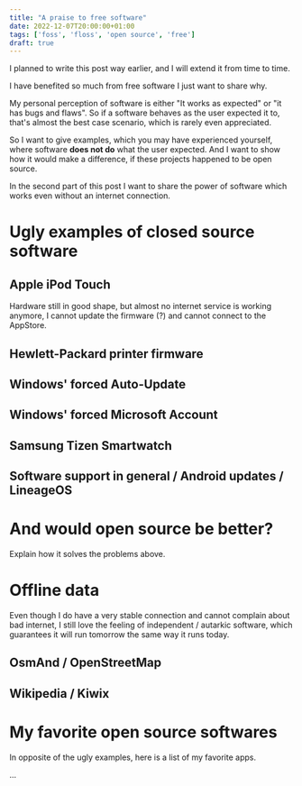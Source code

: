 ```yaml
---
title: "A praise to free software"
date: 2022-12-07T20:00:00+01:00
tags: ['foss', 'floss', 'open source', 'free']
draft: true
---
```


I planned to write this post way earlier, and I will extend it from time to time.

I have benefited so much from free software I just want to share why.

My personal perception of software is either "It works as expected" or
"it has bugs and flaws".
So if a software behaves as the user expected it to, that's almost the best case
scenario, which is rarely even appreciated.

So I want to give examples, which you may have experienced yourself, where software
**does not do** what the user expected.
And I want to show how it would make a difference, if these projects happened to be open source.

In the second part of this post I want to share the power of software which works even
without an internet connection.

# Ugly examples of closed source software

## Apple iPod Touch

Hardware still in good shape, but almost no internet service is working anymore,
I cannot update the firmware (?) and cannot connect to the AppStore.

## Hewlett-Packard printer firmware

## Windows' forced Auto-Update

## Windows' forced Microsoft Account

## Samsung Tizen Smartwatch

## Software support in general / Android updates / LineageOS

# And would open source be better?

Explain how it solves the problems above.

# Offline data

Even though I do have a very stable connection and cannot complain about bad internet,
I still love the feeling of independent / autarkic software, which guarantees it will
run tomorrow the same way it runs today.

## OsmAnd / OpenStreetMap

## Wikipedia / Kiwix

# My favorite open source softwares

In opposite of the ugly examples, here is a list of my favorite apps.

...
